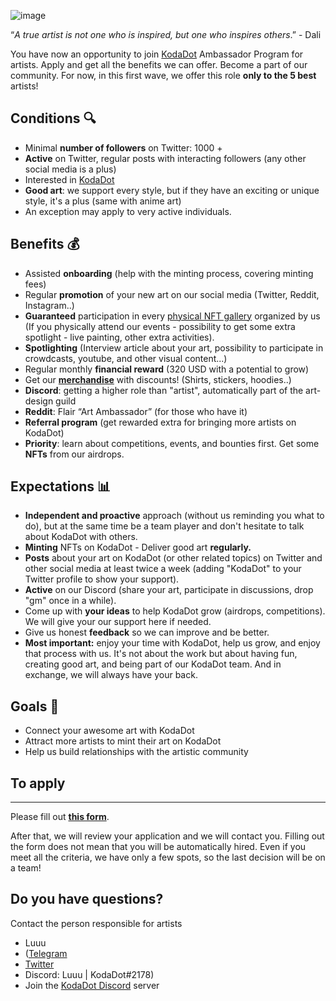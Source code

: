 ![image](https://user-images.githubusercontent.com/5887929/218810750-993e7b9d-c24d-42b5-bee2-2590906b29e8.png)


“*A true artist is not one who is inspired, but one who inspires others*.” - Dali

You have now an opportunity to join [KodaDot](https://kodadot.xyz/) Ambassador Program for artists. 
Apply and get all the benefits we can offer. Become a part of our community. For now, in this first wave, we offer this role **only to the 5 best** artists!

## Conditions 🔍

- Minimal **number of followers** on Twitter: 1000 +
- **Active** on Twitter, regular posts with interacting followers (any other social media is a plus)
- Interested in [KodaDot](https://kodadot.xyz/)
- **Good art**: we support every style, but if they have an exciting or unique style, it's a plus (same with anime art)
- An exception may apply to very active individuals.

## Benefits 💰

- Assisted **onboarding** (help with the minting process, covering minting fees)
- Regular **promotion** of your new art on our social media (Twitter, Reddit, Instagram..)
- **Guaranteed** participation in every [physical NFT gallery](https://luuu.substack.com/p/kodadot-offline-nft-galleries-in) organized by us (If you physically attend our events - possibility to get some extra spotlight - live painting, other extra activities).
- **Spotlighting** (Interview article about your art, possibility to participate in crowdcasts, youtube, and other visual content...)
- Regular monthly **financial reward** (320 USD with a potential to grow)
- Get our **[merchandise](https://shop.kodadot.xyz/)** with discounts! (Shirts, stickers, hoodies..)
- **Discord**: getting a higher role than "artist", automatically part of the art-design guild
- **Reddit**: Flair “Art Ambassador” (for those who have it)
- **Referral program** (get rewarded extra for bringing more artists on KodaDot)
- **Priority**: learn about competitions, events, and bounties first. Get some **NFTs** from our airdrops.

## Expectations 📊

- **Independent and proactive** approach (without us reminding you what to do), but at the same time be a team player and don't hesitate to talk about KodaDot with others.
- **Minting** NFTs on KodaDot - Deliver good art **regularly.**
- **Posts** about your art on KodaDot (or other related topics) on Twitter and other social media at least twice a week (adding "KodaDot" to your Twitter profile to show your support).
- **Active** on our Discord (share your art, participate in discussions, drop "gm" once in a while).
- Come up with **your ideas** to help KodaDot grow (airdrops, competitions). We will give your our support here if needed.
- Give us honest **feedback** so we can improve and be better.
- **Most important:** enjoy your time with KodaDot, help us grow, and enjoy that process with us. It's not about the work but about having fun, creating good art, and being part of our KodaDot team. And in exchange, we will always have your back.

## Goals 🥅

- Connect your awesome art with KodaDot
- Attract more artists to mint their art on KodaDot
- Help us build relationships with the artistic community

## To apply
---
Please fill out **[this form](https://form.kodadot.xyz/artistambassador)**.

After that, we will review your application and we will contact you. 
Filling out the form does not mean that you will be automatically hired. 
Even if you meet all the criteria, we have only a few spots, so the last decision will be on a team!


Do you have questions? 
---

Contact the person responsible for artists
- Luuu 
- ([Telegram](https://www.t.me/Just_Luuuu)
- [Twitter](https://twitter.com/Just_Luuuu)
- Discord: Luuu | KodaDot#2178)
- Join the [KodaDot Discord](https://dsc.gg/kodadot) server
